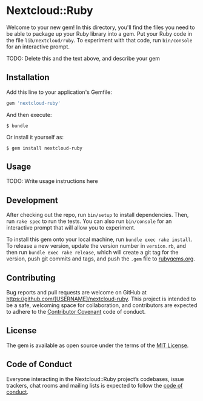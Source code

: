 # Nextcloud::Ruby

Welcome to your new gem! In this directory, you'll find the files you need to be able to package up your Ruby library into a gem. Put your Ruby code in the file `lib/nextcloud/ruby`. To experiment with that code, run `bin/console` for an interactive prompt.

TODO: Delete this and the text above, and describe your gem

## Installation

Add this line to your application's Gemfile:

```ruby
gem 'nextcloud-ruby'
```

And then execute:

    $ bundle

Or install it yourself as:

    $ gem install nextcloud-ruby

## Usage

TODO: Write usage instructions here

## Development

After checking out the repo, run `bin/setup` to install dependencies. Then, run `rake spec` to run the tests. You can also run `bin/console` for an interactive prompt that will allow you to experiment.

To install this gem onto your local machine, run `bundle exec rake install`. To release a new version, update the version number in `version.rb`, and then run `bundle exec rake release`, which will create a git tag for the version, push git commits and tags, and push the `.gem` file to [rubygems.org](https://rubygems.org).

## Contributing

Bug reports and pull requests are welcome on GitHub at https://github.com/[USERNAME]/nextcloud-ruby. This project is intended to be a safe, welcoming space for collaboration, and contributors are expected to adhere to the [Contributor Covenant](http://contributor-covenant.org) code of conduct.

## License

The gem is available as open source under the terms of the [MIT License](http://opensource.org/licenses/MIT).

## Code of Conduct

Everyone interacting in the Nextcloud::Ruby project’s codebases, issue trackers, chat rooms and mailing lists is expected to follow the [code of conduct](https://github.com/[USERNAME]/nextcloud-ruby/blob/master/CODE_OF_CONDUCT.md).

